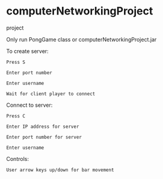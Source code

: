 # computerNetworkingProject
project
  
  
Only run PongGame class or computerNetworkingProject.jar  
	  
  To create server:  
  
    Press S  
  
    Enter port number  
  
    Enter username  
  
    Wait for client player to connect  
  
  Connect to server:  
  
    Press C  
  
    Enter IP address for server  
  
    Enter port number for server  
  
    Enter username  
      
  Controls:   
  
    User arrow keys up/down for bar movement
